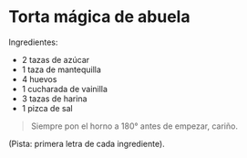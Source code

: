 # Torta mágica de abuela

Ingredientes:
- 2 tazas de azúcar
- 1 taza de mantequilla
- 4 huevos
- 1 cucharada de vainilla
- 3 tazas de harina
- 1 pizca de sal

> Siempre pon el horno a 180° antes de empezar, cariño.

(Pista: primera letra de cada ingrediente).
